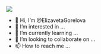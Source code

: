 ![](https://github.com/ElizavetaGorelova/SomePics/blob/main/Untitled.png)


- 👋 Hi, I’m @ElizavetaGorelova
- 👀 I’m interested in ...
- 🌱 I’m currently learning ...
- 💞️ I’m looking to collaborate on ...
- 📫 How to reach me ...

<!---
ElizavetaGorelova/ElizavetaGorelova is a ✨ special ✨ repository because its `README.md` (this file) appears on your GitHub profile.
You can click the Preview link to take a look at your changes.
--->
